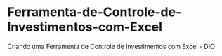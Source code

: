 # Ferramenta-de-Controle-de-Investimentos-com-Excel
Criando uma Ferramenta de Controle de Investimentos com Excel - DIO
